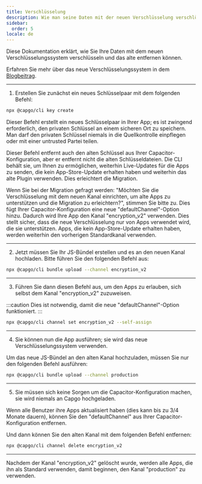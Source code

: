 ```yaml
---
title: Verschlüsselung
description: Wie man seine Daten mit der neuen Verschlüsselung verschlüsselt.
sidebar:
  order: 5
locale: de
---
```


Diese Dokumentation erklärt, wie Sie Ihre Daten mit dem neuen Verschlüsselungssystem verschlüsseln und das alte entfernen können.

Erfahren Sie mehr über das neue Verschlüsselungssystem in dem [Blogbeitrag](/blog/introducing-end-to-end-security-to-capacitor-updater-with-code-signing).

---

1. Erstellen Sie zunächst ein neues Schlüsselpaar mit dem folgenden Befehl:

```bash
npx @capgo/cli key create
```

Dieser Befehl erstellt ein neues Schlüsselpaar in Ihrer App; es ist zwingend erforderlich, den privaten Schlüssel an einem sicheren Ort zu speichern. Man darf den privaten Schlüssel niemals in die Quellkontrolle einpflegen oder mit einer untrusted Partei teilen.

Dieser Befehl entfernt auch den alten Schlüssel aus Ihrer Capacitor-Konfiguration, aber er entfernt nicht die alten Schlüsseldateien. Die CLI behält sie, um Ihnen zu ermöglichen, weiterhin Live-Updates für die Apps zu senden, die kein App-Store-Update erhalten haben und weiterhin das alte Plugin verwenden. Dies erleichtert die Migration.

Wenn Sie bei der Migration gefragt werden: "Möchten Sie die Verschlüsselung mit dem neuen Kanal einrichten, um alte Apps zu unterstützen und die Migration zu erleichtern?", stimmen Sie bitte zu. Dies fügt Ihrer Capacitor-Konfiguration eine neue "defaultChannel"-Option hinzu. Dadurch wird Ihre App den Kanal "encryption_v2" verwenden. Dies stellt sicher, dass die neue Verschlüsselung nur von Apps verwendet wird, die sie unterstützen. Apps, die kein App-Store-Update erhalten haben, werden weiterhin den vorherigen Standardkanal verwenden.

---

2. Jetzt müssen Sie Ihr JS-Bündel erstellen und es an den neuen Kanal hochladen. Bitte führen Sie den folgenden Befehl aus:

```bash
npx @capgo/cli bundle upload --channel encryption_v2
```

---

3. Führen Sie dann diesen Befehl aus, um den Apps zu erlauben, sich selbst dem Kanal "encryption_v2" zuzuweisen.

:::caution
Dies ist notwendig, damit die neue "defaultChannel"-Option funktioniert.
:::

```bash
npx @capgo/cli channel set encryption_v2 --self-assign
```

---

4. Sie können nun die App ausführen; sie wird das neue Verschlüsselungssystem verwenden.

Um das neue JS-Bündel an den alten Kanal hochzuladen, müssen Sie nur den folgenden Befehl ausführen:

```bash
npx @capgo/cli bundle upload --channel production
```

---

5. Sie müssen sich keine Sorgen um die Capacitor-Konfiguration machen, sie wird niemals an Capgo hochgeladen.

Wenn alle Benutzer ihre Apps aktualisiert haben (dies kann bis zu 3/4 Monate dauern), können Sie den "defaultChannel" aus Ihrer Capacitor-Konfiguration entfernen.

Und dann können Sie den alten Kanal mit dem folgenden Befehl entfernen:

```bash
npx @capgo/cli channel delete encryption_v2
```

---

Nachdem der Kanal "encryption_v2" gelöscht wurde, werden alle Apps, die ihn als Standard verwenden, damit beginnen, den Kanal "production" zu verwenden.